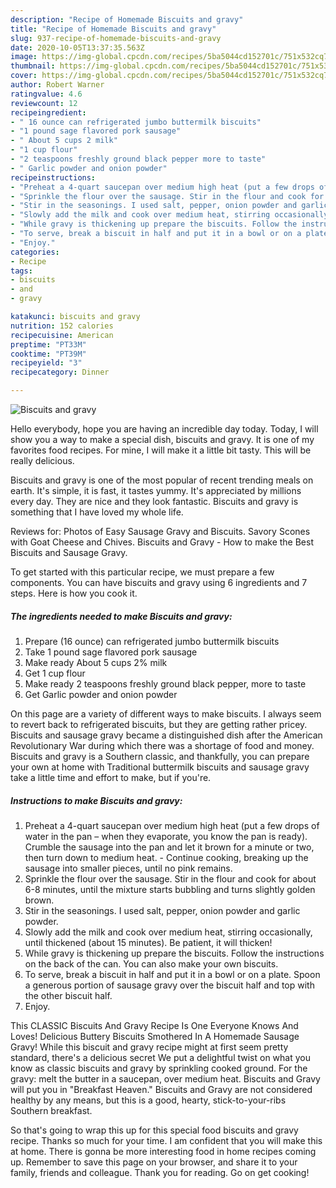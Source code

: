 ```yaml
---
description: "Recipe of Homemade Biscuits and gravy"
title: "Recipe of Homemade Biscuits and gravy"
slug: 937-recipe-of-homemade-biscuits-and-gravy
date: 2020-10-05T13:37:35.563Z
image: https://img-global.cpcdn.com/recipes/5ba5044cd152701c/751x532cq70/biscuits-and-gravy-recipe-main-photo.jpg
thumbnail: https://img-global.cpcdn.com/recipes/5ba5044cd152701c/751x532cq70/biscuits-and-gravy-recipe-main-photo.jpg
cover: https://img-global.cpcdn.com/recipes/5ba5044cd152701c/751x532cq70/biscuits-and-gravy-recipe-main-photo.jpg
author: Robert Warner
ratingvalue: 4.6
reviewcount: 12
recipeingredient:
- " 16 ounce can refrigerated jumbo buttermilk biscuits"
- "1 pound sage flavored pork sausage"
- " About 5 cups 2 milk"
- "1 cup flour"
- "2 teaspoons freshly ground black pepper more to taste"
- " Garlic powder and onion powder"
recipeinstructions:
- "Preheat a 4-quart saucepan over medium high heat (put a few drops of water in the pan – when they evaporate, you know the pan is ready). Crumble the sausage into the pan and let it brown for a minute or two, then turn down to medium heat. Continue cooking, breaking up the sausage into smaller pieces, until no pink remains."
- "Sprinkle the flour over the sausage. Stir in the flour and cook for about 6-8 minutes, until the mixture starts bubbling and turns slightly golden brown."
- "Stir in the seasonings. I used salt, pepper, onion powder and garlic powder."
- "Slowly add the milk and cook over medium heat, stirring occasionally, until thickened (about 15 minutes). Be patient, it will thicken!"
- "While gravy is thickening up prepare the biscuits. Follow the instructions on the back of the can. You can also make your own biscuits."
- "To serve, break a biscuit in half and put it in a bowl or on a plate. Spoon a generous portion of sausage gravy over the biscuit half and top with the other biscuit half."
- "Enjoy."
categories:
- Recipe
tags:
- biscuits
- and
- gravy

katakunci: biscuits and gravy 
nutrition: 152 calories
recipecuisine: American
preptime: "PT33M"
cooktime: "PT39M"
recipeyield: "3"
recipecategory: Dinner

---
```



![Biscuits and gravy](https://img-global.cpcdn.com/recipes/5ba5044cd152701c/751x532cq70/biscuits-and-gravy-recipe-main-photo.jpg)

Hello everybody, hope you are having an incredible day today. Today, I will show you a way to make a special dish, biscuits and gravy. It is one of my favorites food recipes. For mine, I will make it a little bit tasty. This will be really delicious.

Biscuits and gravy is one of the most popular of recent trending meals on earth. It's simple, it is fast, it tastes yummy. It's appreciated by millions every day. They are nice and they look fantastic. Biscuits and gravy is something that I have loved my whole life.

Reviews for: Photos of Easy Sausage Gravy and Biscuits. Savory Scones with Goat Cheese and Chives. Biscuits and Gravy - How to make the Best Biscuits and Sausage Gravy.


To get started with this particular recipe, we must prepare a few components. You can have biscuits and gravy using 6 ingredients and 7 steps. Here is how you cook it.

<!--inarticleads1-->

##### The ingredients needed to make Biscuits and gravy:

1. Prepare  (16 ounce) can refrigerated jumbo buttermilk biscuits
1. Take 1 pound sage flavored pork sausage
1. Make ready  About 5 cups 2% milk
1. Get 1 cup flour
1. Make ready 2 teaspoons freshly ground black pepper, more to taste
1. Get  Garlic powder and onion powder


On this page are a variety of different ways to make biscuits. I always seem to revert back to refrigerated biscuits, but they are getting rather pricey. Biscuits and sausage gravy became a distinguished dish after the American Revolutionary War during which there was a shortage of food and money. Biscuits and gravy is a Southern classic, and thankfully, you can prepare your own at home with Traditional buttermilk biscuits and sausage gravy take a little time and effort to make, but if you&#39;re. 

<!--inarticleads2-->

##### Instructions to make Biscuits and gravy:

1. Preheat a 4-quart saucepan over medium high heat (put a few drops of water in the pan – when they evaporate, you know the pan is ready). Crumble the sausage into the pan and let it brown for a minute or two, then turn down to medium heat. - Continue cooking, breaking up the sausage into smaller pieces, until no pink remains.
1. Sprinkle the flour over the sausage. Stir in the flour and cook for about 6-8 minutes, until the mixture starts bubbling and turns slightly golden brown.
1. Stir in the seasonings. I used salt, pepper, onion powder and garlic powder.
1. Slowly add the milk and cook over medium heat, stirring occasionally, until thickened (about 15 minutes). Be patient, it will thicken!
1. While gravy is thickening up prepare the biscuits. Follow the instructions on the back of the can. You can also make your own biscuits.
1. To serve, break a biscuit in half and put it in a bowl or on a plate. Spoon a generous portion of sausage gravy over the biscuit half and top with the other biscuit half.
1. Enjoy.


This CLASSIC Biscuits And Gravy Recipe Is One Everyone Knows And Loves! Delicious Buttery Biscuits Smothered In A Homemade Sausage Gravy! While this biscuit and gravy recipe might at first seem pretty standard, there&#39;s a delicious secret We put a delightful twist on what you know as classic biscuits and gravy by sprinkling cooked ground. For the gravy: melt the butter in a saucepan, over medium heat. Biscuits and Gravy will put you in &#34;Breakfast Heaven.&#34; Biscuits and Gravy are not considered healthy by any means, but this is a good, hearty, stick-to-your-ribs Southern breakfast. 

So that's going to wrap this up for this special food biscuits and gravy recipe. Thanks so much for your time. I am confident that you will make this at home. There is gonna be more interesting food in home recipes coming up. Remember to save this page on your browser, and share it to your family, friends and colleague. Thank you for reading. Go on get cooking!
